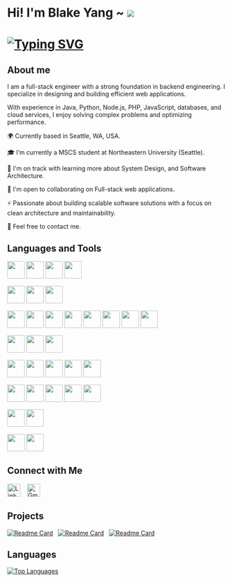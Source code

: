 # Hi! I'm Blake Yang ~ ![](https://user-images.githubusercontent.com/18350557/176309783-0785949b-9127-417c-8b55-ab5a4333674e.gif)

[![Typing SVG](https://readme-typing-svg.demolab.com?font=Fira+Code&size=28&pause=1000&width=435&lines=I'm+a+Software+Engineer+%F0%9F%A7%91%E2%80%8D%F0%9F%92%BB;I'm+from+Taiwan+%F0%9F%87%B9%F0%9F%87%BC)](https://git.io/typing-svg)
====================================================================================================================================


## About me

I am a full-stack engineer with a strong foundation in backend engineering. I specialize in designing and building efficient web applications.

With experience in Java, Python, Node.js, PHP, JavaScript, databases, and cloud services, I enjoy solving complex problems and optimizing performance.

🌍  Currently based in Seattle, WA, USA.

🎓 I’m currently a MSCS student at Northeastern University (Seattle).

🌱 I'm on track with learning more about System Design, and Software Architecture.

🤝  I'm open to collaborating on Full-stack web applications.

⚡  Passionate about building scalable software solutions with a focus on clean architecture and maintainability.

💬 Feel free to contact me.

## Languages and Tools

<code><img height="40" src="https://skillicons.dev/icons?i=java&theme=light"></code>
<code><img height="40" src="https://skillicons.dev/icons?i=python"></code>
<code><img height="40" src="https://skillicons.dev/icons?i=nodejs"></code>
<code><img height="40" src="https://skillicons.dev/icons?i=php"></code>

<code><img height="40" src="https://skillicons.dev/icons?i=js"></code>
<code><img height="40" src="https://skillicons.dev/icons?i=html"></code>
<code><img height="40" src="https://skillicons.dev/icons?i=css"></code>

<code><img height="40" src="https://skillicons.dev/icons?i=spring&theme=light"></code>
<code><img height="40" src="https://skillicons.dev/icons?i=flask&theme=light"></code>
<code><img height="40" src="https://skillicons.dev/icons?i=laravel&theme=light"></code>
<code><img height="40" src="https://skillicons.dev/icons?i=express&theme=light"></code>
<code><img height="40" src="https://skillicons.dev/icons?i=react"></code>
<code><img height="40" src="https://skillicons.dev/icons?i=vue"></code>
<code><img height="40" src="https://skillicons.dev/icons?i=nuxt"></code>
<code><img height="40" src="https://skillicons.dev/icons?i=tailwind"></code>

<code><img height="40" src="https://skillicons.dev/icons?i=mysql"></code>
<code><img height="40" src="https://skillicons.dev/icons?i=mongo"></code>
<code><img height="40" src="https://skillicons.dev/icons?i=redis"></code>

<code><img height="40" src="https://skillicons.dev/icons?i=git"></code>
<code><img height="40" src="https://skillicons.dev/icons?i=docker"></code>
<code><img height="40" src="https://skillicons.dev/icons?i=jenkins"></code>
<code><img height="40" src="https://skillicons.dev/icons?i=nginx"></code>
<code><img height="40" src="https://skillicons.dev/icons?i=aws"></code>

<code><img height="40" src="https://skillicons.dev/icons?i=gradle"></code>
<code><img height="40" src="https://skillicons.dev/icons?i=maven"></code>
<code><img height="40" src="https://skillicons.dev/icons?i=npm"></code>
<code><img height="40" src="https://skillicons.dev/icons?i=vite"></code>
<code><img height="40" src="https://skillicons.dev/icons?i=pinia"></code>

<code><img height="40" src="https://skillicons.dev/icons?i=github"></code>
<code><img height="40" src="https://skillicons.dev/icons?i=postman"></code>

<code><img height="40" src="https://skillicons.dev/icons?i=linux"></code>
<code><img height="40" src="https://skillicons.dev/icons?i=apple"></code>

## Connect with Me

<a href="https://www.linkedin.com/in/blake-yang-0a91aa228/" target="_blank" title="blake-yang-0a91aa228" rel="noreferrer"><img src="https://www.vectorlogo.zone/logos/linkedin/linkedin-tile.svg" alt="LinkedIn" width="30" height="30"/></a>
&nbsp;&nbsp;
<a href="mailto:sand050965@gmail.com" target="_blank" title="sand050965@gmail.com" rel="noreferrer"><img src="https://www.vectorlogo.zone/logos/gmail/gmail-tile.svg" alt="Gmail" width="30" height="30"/></a>

## Projects

[![Readme Card](https://github-readme-stats.vercel.app/api/pin/?username=sand050965&repo=mini-room&theme=default_repocard&cache_seconds=10)](https://github.com/sand050965/mini-room)
&nbsp; [![Readme Card](https://github-readme-stats.vercel.app/api/pin/?username=sand050965&repo=taipei-day-trip&theme=default_repocard&cache_seconds=10)](https://github.com/sand050965/taipei-day-trip)
&nbsp;
[![Readme Card](https://github-readme-stats.vercel.app/api/pin/?username=sand050965&repo=hand-tracking-canvas&theme=default_repocard&cache_seconds=0)](https://github.com/sand050965/hand-tracking-canvas)

## Languages
<a href="https://github.com/sand050965" align="left">
  <img src="https://github-readme-stats.vercel.app/api/top-langs/?username=sand050965&langs_count=10&title_color=6366f1&text_color=ffffff&icon_color=6366f1&bg_color=0f172a&hide_border=true&locale=en&custom_title=Top%20%Languages" alt="Top Languages" />
</a>

[//]: # (<a href="https://github.com/anuraghazra/github-readme-stats">)

[//]: # (  <img height=200 align="center" src="https://github-readme-stats.vercel.app/api?username=sand050965&text_color=D3D3D3&bg_color=0,000000,130F40&rank_icon=github"/>)

[//]: # (</a>)

[//]: # (<a href="https://github.com/anuraghazra/convoychat">)

[//]: # (  <img height=200 align="center" src="https://github-readme-stats.vercel.app/api/top-langs?username=sand050965&theme=ambient_gradient&layout=compact&langs_count=8&card_width=320"/>)

[//]: # (</a>)

[//]: # ()
[//]: # (<br/>)

[//]: # ()
[//]: # (![GitHub Snake Light]&#40;https://github.com/sand050965/sand050965/blob/output/github-contribution-grid-snake.svg#gh-light-mode-only&#41;)

[//]: # (![GitHub Snake Dark]&#40;https://github.com/sand050965/sand050965/blob/output/github-contribution-grid-snake-dark.svg#gh-dark-mode-only&#41;)
